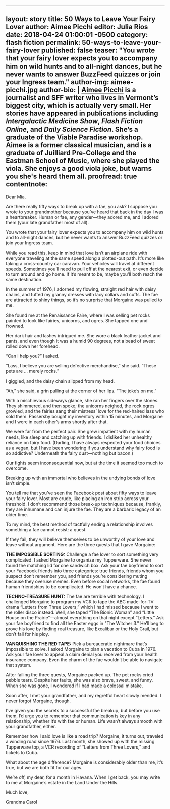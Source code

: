 ---
layout: story
title: 50 Ways to Leave Your Fairy Lover
author: Aimee Picchi
editor: Julia Rios
date: 2018-04-24 01:00:01 -0500
category: flash fiction
permalink: 50-ways-to-leave-your-fairy-lover
published: false
teaser: "You wrote that your fairy lover expects you to accompany him on wild hunts and to all-night dances, but he never wants to answer BuzzFeed quizzes or join your Ingress team."
author-img: aimee-picchi.jpg
author-bio: |
  [Aimee Picchi](http://aimeepicchi.com/) is a journalist and SFF writer who lives in Vermont’s biggest city, which is actually very small. Her stories have appeared in publications including _Intergalactic Medicine Show_, _Flash Fiction Online_, and _Daily Science Fiction_. She’s a graduate of the Viable Paradise workshop. Aimee is a former classical musician, and is a graduate of Juilliard Pre-College and the Eastman School of Music, where she played the viola. She enjoys a good viola joke, but warns you she's heard them all.
proofread: true
contentnote:
----

Dear Mia,
Are there really fifty ways to break up with a fae, you ask? I suppose you wrote to your grandmother because you’ve heard that back in the day I was a heartbreaker. Human or fae, any gender—they adored me, and I adored them (your late grandfather most of all).

You wrote that your fairy lover expects you to accompany him on wild hunts and to all-night dances, but he never wants to answer BuzzFeed quizzes or join your Ingress team.

While you read this, keep in mind that love isn’t an airplane ride with everyone traveling at the same speed along a plotted-out path. It’s more like taking a cross-country car caravan. Your vehicles will travel at different speeds. Sometimes you’ll need to pull off at the nearest exit, or even decide to turn around and go home. If it’s meant to be, maybe you’ll both reach the same destination.

In the summer of 1976, I adorned my flowing, straight red hair with daisy chains, and tufted my granny dresses with lacy collars and cuffs. The fae are attracted to shiny things, so it’s no surprise that Morgaine was pulled to me.

She found me at the Renaissance Faire, where I was selling pet rocks painted to look like fairies, unicorns, and ogres. She tapped one and frowned.

Her dark hair and lashes intrigued me. She wore a black leather jacket and pants, and even though it was a humid 90 degrees, not a bead of sweat rolled down her forehead.

“Can I help you?” I asked.

“Lass, I believe you are selling defective merchandise,” she said. “These pets are … merely rocks.”

I giggled, and the daisy chain slipped from my head.

“Ah,” she said, a grin pulling at the corner of her lips. “The joke’s on me.”

With a mischievous sideways glance, she ran her fingers over the stones. They shimmered, and then spoke; the unicorns neighed, the rock ogres growled, and the fairies sang their mistress’ love for the red-haired lass who sold them. Passersby bought my inventory within 15 minutes, and Morgaine and I were in each other’s arms shortly after that.

We were far from the perfect pair. She grew impatient with my human needs, like sleep and catching up with friends. I disliked her unhealthy reliance on fairy food. (Darling, I have always respected your food choices as a vegan, but I have been wondering if you understand why fairy food is so addictive? Underneath the fairy dust—nothing but bacon.)

Our fights seem inconsequential now, but at the time it seemed too much to overcome.

Breaking up with an immortal who believes in the undying bonds of love isn’t simple.

You tell me that you’ve seen the Facebook post about fifty ways to leave your fairy lover. Most are crude, like placing an iron strip across your threshold. I don’t recommend those break-up techniques because, frankly, they are inhumane and can injure the fae. They are a barbaric legacy of an older time.

To my mind, the best method of tactfully ending a relationship involves something a fae cannot resist: a quest.

If they fail, they will believe themselves to be unworthy of your love and leave without argument. Here are the three quests that I gave Morgaine:

**THE IMPOSSIBLE SORTING:** Challenge a fae lover to sort something very complicated. I asked Morgaine to organize my Tupperware. She never found the matching lid for one sandwich box. Ask your fae boyfriend to sort your Facebook friends into three categories: true friends, friends whom you suspect don’t remember you, and friends you’re considering muting because they overuse memes. Even before social networks, the fae found human friendships to be complicated. He won’t have a chance.

**TECHNO-TREASURE HUNT:** The fae are terrible with technology. I challenged Morgaine to program my VCR to tape the ABC made-for-TV drama “Letters from Three Lovers,” which I had missed because I went to the roller disco instead. Well, she taped “The Bionic Woman” and “Little House on the Prairie”—almost everything on that night except “Letters.” Ask your fae boyfriend to find all the Easter eggs in "The Witcher 3." He’ll beg to prove his love by finding real treasure, like Excalibur or the Holy Grail, but don’t fall for his ploy.

**VANQUISHING THE RED TAPE:** Pick a bureaucratic nightmare that’s impossible to solve. I asked Morgaine to plan a vacation to Cuba in 1976. Ask your fae lover to appeal a claim denial you received from your health insurance company. Even the charm of the fae wouldn’t be able to navigate that system.

After failing the three quests, Morgaine packed up. The pet rocks cried pebble tears. Despite her faults, she was also brave, sweet, and funny. When she was gone, I wondered if I had made a colossal mistake.

Soon after, I met your grandfather, and my regretful heart slowly mended. I never forgot Morgaine, though.

I’ve given you the secrets to a successful fae breakup, but before you use them, I’d urge you to remember that communication is key in any relationship, whether it’s with fae or human. Life wasn’t always smooth with your grandfather, either.

Remember how I said love is like a road trip? Morgaine, it turns out, traveled a winding road since 1976. Last month, she showed up with the missing Tupperware top, a VCR recording of “Letters from Three Lovers,” and tickets to Cuba.

What about the age difference? Morgaine is considerably older than me, it’s true, but we are both fit for our ages.

We’re off, my dear, for a month in Havana. When I get back, you may write to me at Morgaine’s estate in the Land Under the Hills.

Much love,

Grandma Carol